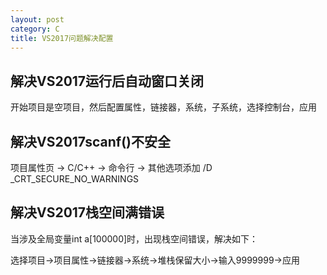 ```yaml
---
layout: post
category: C
title: VS2017问题解决配置
---
```


## 解决VS2017运行后自动窗口关闭
开始项目是空项目，然后配置属性，链接器，系统，子系统，选择控制台，应用

## 解决VS2017scanf()不安全
项目属性页 -> C/C++ -> 命令行 -> 其他选项添加  /D _CRT_SECURE_NO_WARNINGS 

## 解决VS2017栈空间满错误
当涉及全局变量int a[100000]时，出现栈空间错误，解决如下：

选择项目->项目属性->链接器->系统->堆栈保留大小->输入9999999->应用